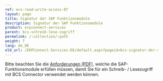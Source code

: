 ```yaml
---
ref: ecs-read-write-access-07
layout: page
title: Signatur der SAP Funktionsmodule
description: Signatur der SAP Funktionsmodule
product: erpconnect-services
parent: bcs-schreib-lese-zugriff
permalink: /:collection/:path
weight: 7
lang: de_DE
old_url: /ERPConnect-Services-DE/default.aspx?pageid=bcs-signatur-der-sap-funktionsmodule
---
```


Bitte beachten Sie die [Anforderungen (PDF)](https://files.theobald-software.com/download/ERPConnectServices/SAP%20Function%20Signatures%20for%20ECS%20BCS%20Connector.pdf), welche die SAP-Funktionsmodule erfüllen müssen, damit Sie für ein Schreib- / Lesezugriff mit BCS Connector verwendet werden können.